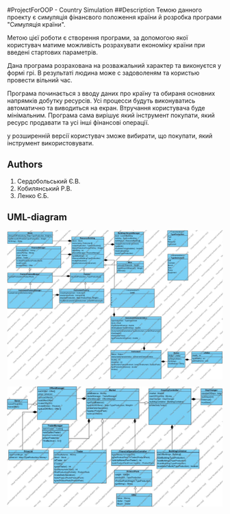 #ProjectForOOP - Country Simulation
##Description
Темою данного проекту є симуляція фінансвого положення країни й розробка програми "Симуляція країни".

Метою цієї роботи є створення програми, за допомогою якої користувач матиме можливість розрахувати економіку країни при введені стартових параметрів.

Дана програма розрахована на розважальний характер та виконуєтся у формі грі. В результаті людина може с задоволеням та користью провести вільний час.

Програма починається з вводу даних про країну та обираня основних напрямків добутку ресурсів. Усі процесси будуть виконуватись автоматично та виводиться на екран. Втручання користувача буде мінімальним. Програма сама вирішує який інструмент покупати, який ресурс продавати та усі інші фінансові операції.

у розширенній версії користувач зможе вибирати, що покупати, який інструмент використовувати.

## Authors
1. Сердобольський Є.В.
2. Кобилянський Р.В.
3. Ленко Є.Б.

## UML-diagram
![diagram](https://github.com/burbaki/LabProject/blob/master/BuildingAndProduction.jpg)

![diagram](https://github.com/burbaki/LabProject/blob/master/TradeDiagram.jpg)

